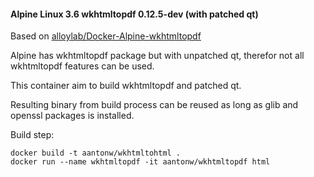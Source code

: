 #### Alpine Linux 3.6 wkhtmltopdf 0.12.5-dev (with patched qt)

Based on [alloylab/Docker-Alpine-wkhtmltopdf](https://github.com/alloylab/Docker-Alpine-wkhtmltopdf)

Alpine has wkhtmltopdf package but with unpatched qt, therefor not all wkhtmltopdf features can be used. 

This container aim to build wkhtmltopdf and patched qt.

Resulting binary from build process can be reused as long as glib and openssl packages is installed.

Build step:

```
docker build -t aantonw/wkhtmltohtml .
docker run --name wkhtmltopdf -it aantonw/wkhtmltopdf html
```

